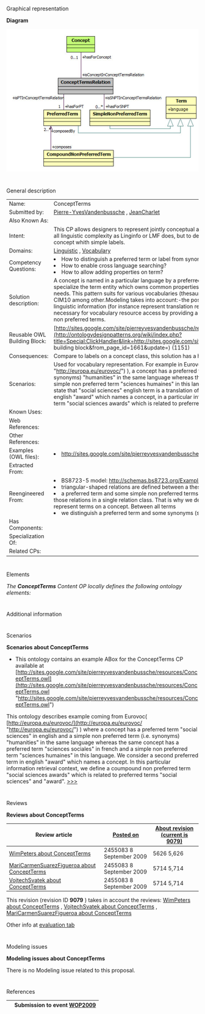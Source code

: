 # 

 Graphical representation



__Diagram__ 





[![Image:ConceptTermsPattern.jpg](images/0/09/ConceptTermsPattern.jpg)](../Image/ConceptTermsPattern.jpg "Image:ConceptTermsPattern.jpg")





# 

 General description




|  |  |
| --- | --- |
|  Name:  |  ConceptTerms  |
|  Submitted by:  | [Pierre-YvesVandenbussche](../User/Pierre-YvesVandenbussche "User:Pierre-YvesVandenbussche")  , [JeanCharlet](../User/JeanCharlet "User:JeanCharlet")  |
|  Also Known As:  |  |
|  Intent:  |  This CP allows designers to represent jointly conceptual and linguistic part of a vocabulary.  The pattern purpose is not to encompass all linguistic complexity as Linginfo or LMF does, but to describe linguistic information in more details than SKOS which names concept whith simple labels.  |
|  Domains:  | [Linguistic](../Community/Linguistic "Community:Linguistic")  , [Vocabulary](../Community/Vocabulary "Community:Vocabulary")  |
|  Competency Questions:  | <li>       How to distinguish a preferred term or label from synonyms in order to name a concept?      </li><li>       How to enable cross language searching?      </li><li>       How to allow adding properties on term?      </li> |
|  Solution description:  |  A concept is named in a particular language by a preferred term and a set of simple non preferred terms. Those terms artifacts specialize the term entity which owns common properties. This list of properties may be extended depending on vocabulary specific needs.  This pattern suits for various vocabularies (thesaurus, terminology, taxonomy…) and has been applied to GEMET, Eurovoc, CIM10 among other.Modeling takes into account:-the possibility to extend the current pattern in order to add some more precise linguistic information (for instance represent translation relation between two terms since term is a class)-minimal linguistic artifacts necessary for vocabulary resource access by providing a preferred Term to name a concept and some synonyms which are Simple non preferred terms.  |
|  Reusable OWL Building Block:  | [http://sites.google.com/site/pierreyvesvandenbussche/resources/ConceptTerms.owl](http://ontologydesignpatterns.org/wiki/index.php?title=Special:ClickHandler&link=http://sites.google.com/site/pierreyvesvandenbussche/resources/ConceptTerms.owl&message=OWL building block&from_page_id=1661&update=)  (1151)  |
|  Consequences:  |  Compare to labels on a concept class, this solution has a higher data load.  |
|  Scenarios:  |  Used for vocabulary representation. For example in Eurovoc( [http://europa.eu/eurovoc/](http://europa.eu/eurovoc/ "http://europa.eu/eurovoc/")  ), a concept has a preferred term "social sciences" in english and a simple non preferred term (i.e. synonyms) "humanities" in the same language whereas the same concept has a preferred term "sciences sociales" in french and a simple non preferred term "sciences humaines" in this language. If we wanted to add a translation relation between terms we could state that "social sciences" english term is a translation of "sciences sociales" french term. If we consider a second preferred term in english "award" which names a concept, in a particular information retrieval context, we could define a coumpound non preferred term "social sciences awards" which is related to preferred terms "social sciences" and "award".  |
|  Known Uses:  |  |
|  Web References:  |  |
|  Other References:  |  |
|  Examples (OWL files):  | <li><a class="external free" href="http://sites.google.com/site/pierreyvesvandenbussche/resources/ConceptTermsEurovocExample.owl" rel="nofollow" title="http://sites.google.com/site/pierreyvesvandenbussche/resources/ConceptTermsEurovocExample.owl">        http://sites.google.com/site/pierreyvesvandenbussche/resources/ConceptTermsEurovocExample.owl       </a></li> |
|  Extracted From:  |  |
|  Reengineered From:  | <li>       BS8723-5 model:       <a class="external free" href="http://schemas.bs8723.org/Examples.aspx" rel="nofollow" title="http://schemas.bs8723.org/Examples.aspx">        http://schemas.bs8723.org/Examples.aspx       </a>       In BS8723 model      </li><li>       triangular-shaped relations are defined between a thesaurus concept      </li><li>       a preferred term and some simple non preferred terms. We are convinced that maintaining this model can be optimized by reifying those relations in a single relation class. That is why we defines the Concept-Terms relation which reusing N-ary pattern in order to represent terms on a concept. Between all terms      </li><li>       we distinguish a preferred term and some synonyms (simple non preferred terms).      </li> |
|  Has Components:  |  |
|  Specialization Of:  |  |
|  Related CPs:  |  |



  





# 

 Elements



_The
 __ConceptTerms__ 
 Content OP locally defines the following ontology elements:_ 




  





  





# 

 Additional information



# 

 Scenarios




__Scenarios about ConceptTerms__ 

* This ontology contains an example ABox for the ConceptTerms CP available at [http://sites.google.com/site/pierreyvesvandenbussche/resources/ConceptTerms.owl](http://sites.google.com/site/pierreyvesvandenbussche/resources/ConceptTerms.owl "http://sites.google.com/site/pierreyvesvandenbussche/resources/ConceptTerms.owl")


 This ontology describes example coming from Eurovoc(
 [http://europa.eu/eurovoc/](http://europa.eu/eurovoc/ "http://europa.eu/eurovoc/") 
 ) where a concept has a preferred term "social sciences" in english and a simple non preferred term (i.e. synonyms) "humanities" in the same language whereas the same concept has a preferred term "sciences sociales" in french and a simple non preferred term "sciences humaines" in this language. We consider a second preferred term in english "award" which names a concept. In this particular information retrieval context, we define a coumpound non preferred term "social sciences awards" which is related to preferred terms "social sciences" and "award".
 [>>>](../Submissions/ConceptTerms/Scenario_1 "http://ontologydesignpatterns.org/wiki/Submissions:ConceptTerms/Scenario_1") 





# 

 Reviews




__Reviews about ConceptTerms__ 



|  Review article  | [Posted on](../Property/CreationDate "Property:CreationDate")  | [About revision (current is 9079)](../Property/ReviewAboutVersion "Property:ReviewAboutVersion")  |
| --- | --- | --- |
| [WimPeters about ConceptTerms](../Reviews/WimPeters_about_ConceptTerms "Reviews:WimPeters about ConceptTerms")  |  2455083  8 September 2009  |  5626  5,626  |
| [MariCarmenSuarezFigueroa about ConceptTerms](../Reviews/MariCarmenSuarezFigueroa_about_ConceptTerms "Reviews:MariCarmenSuarezFigueroa about ConceptTerms")  |  2455083  8 September 2009  |  5714  5,714  |
| [VojtechSvatek about ConceptTerms](../Reviews/VojtechSvatek_about_ConceptTerms "Reviews:VojtechSvatek about ConceptTerms")  |  2455083  8 September 2009  |  5714  5,714  |



 This revision (revision ID
 __9079__ 
 ) takes in account the reviews:
 [WimPeters about ConceptTerms](../Reviews/WimPeters_about_ConceptTerms "Reviews:WimPeters about ConceptTerms") 
 ,
 [VojtechSvatek about ConceptTerms](../Reviews/VojtechSvatek_about_ConceptTerms "Reviews:VojtechSvatek about ConceptTerms") 
 ,
 [MariCarmenSuarezFigueroa about ConceptTerms](../Reviews/MariCarmenSuarezFigueroa_about_ConceptTerms "Reviews:MariCarmenSuarezFigueroa about ConceptTerms") 




 Other info at
 [evaluation tab](http://ontologydesignpatterns.org/wiki/index.php?title=Submissions:ConceptTerms&action=evaluation "http://ontologydesignpatterns.org/wiki/index.php?title=Submissions:ConceptTerms&action=evaluation") 





  





# 

 Modeling issues




__Modeling issues about ConceptTerms__ 


 There is no Modeling issue related to this proposal.
 




  





# 

 References



  






|  |  Submission to event [WOP2009](../WOP2009 "WOP2009")  |
| --- | --- |